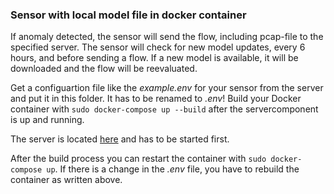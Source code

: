### Sensor with local model file in docker container

If anomaly detected, the sensor will send the flow, including pcap-file to the specified server. The sensor will check for new model updates, every 6 hours, and before sending a flow. If a new model is available, it will be downloaded and the flow will be reevaluated. 

Get a configuartion file like the *example.env* for your sensor from the server and put it in this folder. It has to be renamed to *.env*! Build your Docker container with  `sudo docker-compose up --build` after the servercomponent is up and running.

The server is located [here](../dockerized-dash-elastic-server) and has to be started first.

After the build process you can restart the container with `sudo docker-compose up`. If there is a change in the *.env* file, you have to rebuild the container as written above. 
